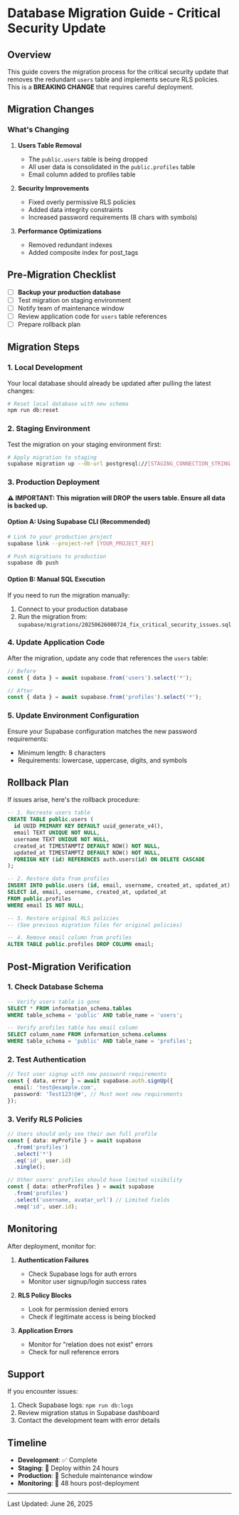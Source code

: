 # Database Migration Guide - Critical Security Update

## Overview

This guide covers the migration process for the critical security update that removes the redundant `users` table and implements secure RLS policies. This is a **BREAKING CHANGE** that requires careful deployment.

## Migration Changes

### What's Changing

1. **Users Table Removal**
   - The `public.users` table is being dropped
   - All user data is consolidated in the `public.profiles` table
   - Email column added to profiles table

2. **Security Improvements**
   - Fixed overly permissive RLS policies
   - Added data integrity constraints
   - Increased password requirements (8 chars with symbols)

3. **Performance Optimizations**
   - Removed redundant indexes
   - Added composite index for post_tags

## Pre-Migration Checklist

- [ ] **Backup your production database**
- [ ] Test migration on staging environment
- [ ] Notify team of maintenance window
- [ ] Review application code for `users` table references
- [ ] Prepare rollback plan

## Migration Steps

### 1. Local Development

Your local database should already be updated after pulling the latest changes:

```bash
# Reset local database with new schema
npm run db:reset
```

### 2. Staging Environment

Test the migration on your staging environment first:

```bash
# Apply migration to staging
supabase migration up --db-url postgresql://[STAGING_CONNECTION_STRING]
```

### 3. Production Deployment

**⚠️ IMPORTANT: This migration will DROP the users table. Ensure all data is backed up.**

#### Option A: Using Supabase CLI (Recommended)

```bash
# Link to your production project
supabase link --project-ref [YOUR_PROJECT_REF]

# Push migrations to production
supabase db push
```

#### Option B: Manual SQL Execution

If you need to run the migration manually:

1. Connect to your production database
2. Run the migration from: `supabase/migrations/20250626000724_fix_critical_security_issues.sql`

### 4. Update Application Code

After the migration, update any code that references the `users` table:

```typescript
// Before
const { data } = await supabase.from('users').select('*');

// After
const { data } = await supabase.from('profiles').select('*');
```

### 5. Update Environment Configuration

Ensure your Supabase configuration matches the new password requirements:

- Minimum length: 8 characters
- Requirements: lowercase, uppercase, digits, and symbols

## Rollback Plan

If issues arise, here's the rollback procedure:

```sql
-- 1. Recreate users table
CREATE TABLE public.users (
  id UUID PRIMARY KEY DEFAULT uuid_generate_v4(),
  email TEXT UNIQUE NOT NULL,
  username TEXT UNIQUE NOT NULL,
  created_at TIMESTAMPTZ DEFAULT NOW() NOT NULL,
  updated_at TIMESTAMPTZ DEFAULT NOW() NOT NULL,
  FOREIGN KEY (id) REFERENCES auth.users(id) ON DELETE CASCADE
);

-- 2. Restore data from profiles
INSERT INTO public.users (id, email, username, created_at, updated_at)
SELECT id, email, username, created_at, updated_at
FROM public.profiles
WHERE email IS NOT NULL;

-- 3. Restore original RLS policies
-- (See previous migration files for original policies)

-- 4. Remove email column from profiles
ALTER TABLE public.profiles DROP COLUMN email;
```

## Post-Migration Verification

### 1. Check Database Schema

```sql
-- Verify users table is gone
SELECT * FROM information_schema.tables
WHERE table_schema = 'public' AND table_name = 'users';

-- Verify profiles table has email column
SELECT column_name FROM information_schema.columns
WHERE table_schema = 'public' AND table_name = 'profiles';
```

### 2. Test Authentication

```typescript
// Test user signup with new password requirements
const { data, error } = await supabase.auth.signUp({
  email: 'test@example.com',
  password: 'Test123!@#', // Must meet new requirements
});
```

### 3. Verify RLS Policies

```typescript
// Users should only see their own full profile
const { data: myProfile } = await supabase
  .from('profiles')
  .select('*')
  .eq('id', user.id)
  .single();

// Other users' profiles should have limited visibility
const { data: otherProfiles } = await supabase
  .from('profiles')
  .select('username, avatar_url') // Limited fields
  .neq('id', user.id);
```

## Monitoring

After deployment, monitor for:

1. **Authentication Failures**
   - Check Supabase logs for auth errors
   - Monitor user signup/login success rates

2. **RLS Policy Blocks**
   - Look for permission denied errors
   - Check if legitimate access is being blocked

3. **Application Errors**
   - Monitor for "relation does not exist" errors
   - Check for null reference errors

## Support

If you encounter issues:

1. Check Supabase logs: `npm run db:logs`
2. Review migration status in Supabase dashboard
3. Contact the development team with error details

## Timeline

- **Development**: ✅ Complete
- **Staging**: 🔄 Deploy within 24 hours
- **Production**: 📅 Schedule maintenance window
- **Monitoring**: 👀 48 hours post-deployment

---

Last Updated: June 26, 2025
